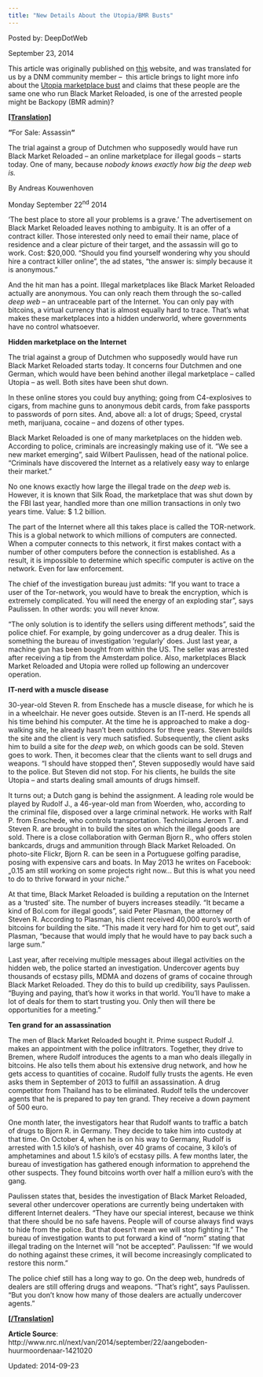 ```yaml
---
title: "New Details About the Utopia/BMR Busts"
---
```



Posted by: DeepDotWeb

<span>September 23, 2014</span>
    

<p>This article was originally published on <a href="http://www.nrc.nl/next/van/2014/september/22/aangeboden-huurmoordenaar-1421020">this</a> website, and was translated for us by a DNM community member &#8211;  this article brings to light more info about the <a href="/2014/02/11/utopia-marketplace-seized-by-dutch-police/">Utopia marketplace bust</a> and claims that these people are the same one who run Black Market Reloaded, is one of the arrested people might be Backopy (BMR admin)?</p>
<p><span style="text-decoration: underline;"><strong>[Translation]</strong></span></p>
<p><strong>&#8220;</strong>For Sale: Assassin<strong>&#8220;</strong></p>
<p>The trial against a group of Dutchmen who supposedly would have run Black Market Reloaded – an online marketplace for illegal goods – starts today. One of many, because <em>nobody knows exactly how big the deep web is.</em></p>
<p>By Andreas Kouwenhoven</p>
<p>Monday September 22<sup>nd</sup> 2014</p>
<p>‘The best place to store all your problems is a grave.’ The advertisement on Black Market Reloaded leaves nothing to ambiguity. It is an offer of a contract killer. Those interested only need to email their name, place of residence and a clear picture of their target, and the assassin will go to work. Cost: $20,000. “Should you find yourself wondering why you should hire a contract killer online”, the ad states, “the answer is: simply because it is anonymous.”</p>
<p>And the hit man has a point. Illegal marketplaces like Black Market Reloaded actually are anonymous. You can only reach them through the so-called <em>deep web</em> – an untraceable part of the Internet. You can only pay with bitcoins, a virtual currency that is almost equally hard to trace. That’s what makes these marketplaces into a hidden underworld, where governments have no control whatsoever.</p>
<p><strong>Hidden marketplace on the Internet</strong></p>
<p>The trial against a group of Dutchmen who supposedly would have run Black Market Reloaded starts today. It concerns four Dutchmen and one German, which would have been behind another illegal marketplace – called Utopia &#8211; as well. Both sites have been shut down.</p>
<p>In these online stores you could buy anything; going from C4-explosives to cigars, from machine guns to anonymous debit cards, from fake passports to passwords of porn sites. And, above all: a lot of drugs; Speed, crystal meth, marijuana, cocaine – and dozens of other types.</p>
<p>Black Market Reloaded is one of many marketplaces on the hidden web. According to police, criminals are increasingly making use of it. “We see a new market emerging”, said Wilbert Paulissen, head of the national police. “Criminals have discovered the Internet as a relatively easy way to enlarge their market.”</p>
<p>No one knows exactly how large the illegal trade on the <em>deep web</em> is. However, it is known that Silk Road, the marketplace that was shut down by the FBI last year, handled more than one million transactions in only two years time. Value: $ 1.2 billion.</p>
<p>The part of the Internet where all this takes place is called the TOR-network. This is a global network to which millions of computers are connected. When a computer connects to this network, it first makes contact with a number of other computers before the connection is established. As a result, it is impossible to determine which specific computer is active on the network. Even for law enforcement.</p>
<p>The chief of the investigation bureau just admits: “If you want to trace a user of the Tor-network, you would have to break the encryption, which is extremely complicated. You will need the energy of an exploding star”, says Paulissen. In other words: you will never know.</p>
<p>“The only solution is to identify the sellers using different methods”, said the police chief. For example, by going undercover as a drug dealer. This is something the bureau of investigation ‘regularly’ does. Just last year, a machine gun has been bought from within the US. The seller was arrested after receiving a tip from the Amsterdam police. Also, marketplaces Black Market Reloaded and Utopia were rolled up following an undercover operation.</p>
<p><strong>IT-nerd with a muscle disease</strong></p>
<p>30-year-old Steven R. from Enschede has a muscle disease, for which he is in a wheelchair. He never goes outside. Steven is an IT-nerd. He spends all his time behind his computer. At the time he is approached to make a dog-walking site, he already hasn’t been outdoors for three years. Steven builds the site and the client is very much satisfied. Subsequently, the client asks him to build a site for the <em>deep web</em>, on which goods can be sold. Steven goes to work. Then, it becomes clear that the clients want to sell drugs and weapons. “I should have stopped then”, Steven supposedly would have said to the police. But Steven did not stop. For his clients, he builds the site Utopia – and starts dealing small amounts of drugs himself.</p>
<p>It turns out; a Dutch gang is behind the assignment. A leading role would be played by Rudolf J., a 46-year-old man from Woerden, who, according to the criminal file, disposed over a large criminal network. He works with Ralf P. from Enschede, who controls transportation. Technicians Jeroen T. and Steven R. are brought in to build the sites on which the illegal goods are sold. There is a close collaboration with German Bjorn R., who offers stolen bankcards, drugs and ammunition through Black Market Reloaded. On photo-site Flickr, Bjorn R. can be seen in a Portuguese golfing paradise, posing with expensive cars and boats. In May 2013 he writes on Facebook: „0.15 am still working on some projects right now&#8230; But this is what you need to do to thrive forward in your niche.”</p>
<p>At that time, Black Market Reloaded is building a reputation on the Internet as a ‘trusted’ site. The number of buyers increases steadily. “It became a kind of Bol.com for illegal goods”, said Peter Plasman, the attorney of Steven R. According to Plasman, his client received 40,000 euro’s worth of bitcoins for building the site. “This made it very hard for him to get out”, said Plasman, “because that would imply that he would have to pay back such a large sum.”</p>
<p>Last year, after receiving multiple messages about illegal activities on the hidden web, the police started an investigation. Undercover agents buy thousands of ecstasy pills, MDMA and dozens of grams of cocaine through Black Market Reloaded. They do this to build up credibility, says Paulissen. “Buying and paying, that’s how it works in that world. You’ll have to make a lot of deals for them to start trusting you. Only then will there be opportunities for a meeting.”</p>
<p><strong> Ten grand for an assassination</strong></p>
<p>The men of Black Market Reloaded bought it. Prime suspect Rudolf J. makes an appointment with the police infiltrators. Together, they drive to Bremen, where Rudolf introduces the agents to a man who deals illegally in bitcoins. He also tells them about his extensive drug network, and how he gets access to quantities of cocaine. Rudolf fully trusts the agents. He even asks them in September of 2013 to fulfill an assassination. A drug competitor from Thailand has to be eliminated. Rudolf tells the undercover agents that he is prepared to pay ten grand. They receive a down payment of 500 euro.</p>
<p>One month later, the investigators hear that Rudolf wants to traffic a batch of drugs to Bjorn R. in Germany. They decide to take him into custody at that time. On October 4, when he is on his way to Germany, Rudolf is arrested with 1.5 kilo’s of hashish, over 40 grams of cocaine, 3 kilo’s of amphetamines and about 1.5 kilo’s of ecstasy pills. A few months later, the bureau of investigation has gathered enough information to apprehend the other suspects. They found bitcoins worth over half a million euro’s with the gang.</p>
<p>Paulissen states that, besides the investigation of Black Market Reloaded, several other undercover operations are currently being undertaken with different Internet dealers. “They have our special interest, because we think that there should be no safe havens. People will of course always find ways to hide from the police. But that doesn’t mean we will stop fighting it.” The bureau of investigation wants to put forward a kind of “norm” stating that illegal trading on the Internet will “not be accepted”. Paulissen: “If we would do nothing against these crimes, it will become increasingly complicated to restore this norm.”</p>
<p>The police chief still has a long way to go. On the deep web, hundreds of dealers are still offering drugs and weapons. “That’s right”, says Paulissen. “But you don’t know how many of those dealers are actually undercover agents.”</p>
<p><span style="text-decoration: underline;"><strong>[/Translation]</strong></span></p>
<p><strong>Article Source</strong>: http://www.nrc.nl/next/van/2014/september/22/aangeboden-huurmoordenaar-1421020</p>

Updated: 2014-09-23
    
